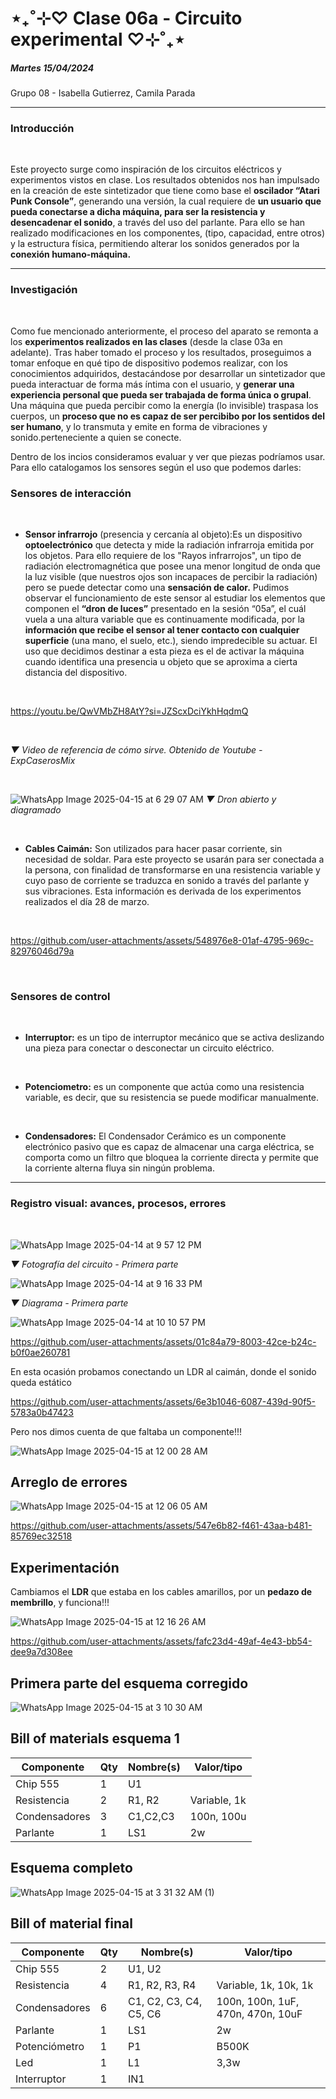 # ⋆₊˚⊹♡ Clase 06a - Circuito experimental ♡⊹˚₊⋆
##### _Martes 15/04/2024_ 
Grupo 08 - Isabella Gutierrez, Camila Parada

<!---Recordar para programar "md" (markdown): 
- Estoy frustrada, no se porque otra vez fui yo la que arrancó con el proyecto, ojalá se pudiera trabajar sola porque sino no sentiría que tengo que rehacer las cosas. Pregunto, armo circuitos, dibujo diagramas, hago las tablas, investigo, subo las fotos del proceso y del contenido. Siento que etsoy regalando la nota a gente que no se esfuerza por aprender. Soy paciente, pero ya no tengo energías, me duele el estómago y me siento mareada. --->

***

### Introducción

<br>
 
Este proyecto surge como inspiración de los circuitos eléctricos y experimentos vistos en clase. Los resultados obtenidos nos han impulsado en la creación de este sintetizador que tiene como base el **oscilador “Atari Punk Console”**, generando una versión,  la cual requiere de **un usuario que pueda conectarse a dicha máquina, para ser la resistencia y desencadenar el sonido**, a través del uso del parlante. Para ello se han realizado modificaciones en los componentes, (tipo, capacidad, entre otros) y la estructura física, permitiendo alterar los sonidos generados por la **conexión humano-máquina.**

***

### Investigación

<br>

Como fue mencionado anteriormente, el proceso del aparato se remonta a los **experimentos realizados en las clases** (desde la clase 03a en adelante). Tras haber tomado el proceso y los resultados, proseguimos a tomar enfoque en qué tipo de dispositivo podemos realizar, con los conocimientos adquiridos, destacándose por desarrollar un sintetizador que pueda interactuar de forma más íntima con el usuario, y **generar una experiencia personal que pueda ser trabajada de forma única o grupal**. Una máquina que pueda percibir como la energía (lo invisible) traspasa los cuerpos, un **proceso que no es capaz de ser percibibo por los sentidos del ser humano**, y lo transmuta y emite en forma de vibraciones y sonido.perteneciente a quien se conecte.


Dentro de los incios consideramos evaluar y ver que piezas podríamos usar. Para ello catalogamos los sensores según el uso que podemos darles:

### Sensores de interacción

<br>

- **Sensor infrarrojo** (presencia y cercanía al objeto):Es un dispositivo **optoelectrónico** que detecta y mide la radiación infrarroja emitida por los objetos. Para ello requiere de los "Rayos infrarrojos", un tipo de radiación electromagnética que posee una menor longitud de onda que la luz visible (que nuestros ojos son incapaces de percibir la radiación) pero se puede detectar como una **sensación de calor.**
  Pudimos observar el funcionamiento de este sensor al estudiar los elementos que componen el **“dron de luces”** presentado en la sesión “05a”, el cuál vuela a una altura variable que es continuamente modificada, por la **información que recibe el sensor al tener contacto con cualquier superficie** (una mano, el suelo, etc.), siendo impredecible su actuar.
  El uso que decidimos destinar a esta pieza es el de activar la máquina cuando identifica una presencia u objeto que se aproxima a cierta distancia del dispositivo.

<br>

https://youtu.be/QwVMbZH8AtY?si=JZScxDciYkhHqdmQ

<br>

_▼ Video de referencia de cómo sirve. Obtenido de Youtube - ExpCaserosMix_

<br>

![WhatsApp Image 2025-04-15 at 6 29 07 AM](https://github.com/user-attachments/assets/05fccfdd-27ff-4717-b078-9a3a9681903d)
_▼ Dron abierto y diagramado_

<br>

 - **Cables Caimán:** Son utilizados para hacer pasar corriente, sin necesidad de soldar. Para este proyecto se usarán para ser conectada a la persona, con finalidad de transformarse en una resistencia variable y cuyo paso de corriente se traduzca en sonido a través del parlante y sus vibraciones. Esta información es derivada de los experimentos realizados el día 28 de marzo.

<br>

https://github.com/user-attachments/assets/548976e8-01af-4795-969c-82976046d79a

<br>

### Sensores de control

<br>

 - **Interruptor:** es un tipo de interruptor mecánico que se activa deslizando una pieza para conectar o desconectar un circuito eléctrico. 
   
<br>

 - **Potenciometro:** es un componente que actúa como una resistencia variable, es decir, que su resistencia se puede modificar manualmente.

<br>

 - **Condensadores:** El Condensador Cerámico es un componente electrónico pasivo que es capaz de almacenar una carga eléctrica, se comporta como un filtro que bloquea la corriente directa y permite que la corriente alterna fluya sin ningún problema.

***

### Registro visual: avances, procesos, errores

<br>

![WhatsApp Image 2025-04-14 at 9 57 12 PM](https://github.com/user-attachments/assets/c299ac5b-6c52-439f-9335-00f9782de4f2)

_▼ Fotografía del circuito - Primera parte_


![WhatsApp Image 2025-04-14 at 9 16 33 PM](https://github.com/user-attachments/assets/3dd10f62-5c41-4f81-95bd-aff92467df84)

_▼ Diagrama - Primera parte_

![WhatsApp Image 2025-04-14 at 10 10 57 PM](https://github.com/user-attachments/assets/03d5d335-aec2-4837-8cb9-53150997acca)


https://github.com/user-attachments/assets/01c84a79-8003-42ce-b24c-b0f0ae260781


En esta ocasión probamos conectando un LDR al caimán, donde el sonido queda estático  


https://github.com/user-attachments/assets/6e3b1046-6087-439d-90f5-5783a0b47423

 Pero nos dimos cuenta de que faltaba un componente!!!

 ![WhatsApp Image 2025-04-15 at 12 00 28 AM](https://github.com/user-attachments/assets/979a5d7e-6f49-4dcd-9412-947ec612061e)

## Arreglo de errores
 ![WhatsApp Image 2025-04-15 at 12 06 05 AM](https://github.com/user-attachments/assets/041c3b2a-5799-4a44-9650-d4b17ef6e887)

 

https://github.com/user-attachments/assets/547e6b82-f461-43aa-b481-85769ec32518

## Experimentación 

Cambiamos el **LDR** que estaba en los cables amarillos, por un **pedazo de membrillo**, y funciona!!!

![WhatsApp Image 2025-04-15 at 12 16 26 AM](https://github.com/user-attachments/assets/f76a36e3-8174-494a-9bb7-d52c60df6218) 

https://github.com/user-attachments/assets/fafc23d4-49af-4e43-bb54-dee9a7d308ee

## Primera parte del esquema corregido

![WhatsApp Image 2025-04-15 at 3 10 30 AM](https://github.com/user-attachments/assets/47625dfd-8b80-44e5-ad6f-5b12937dec05)

## Bill of materials esquema 1
 

| Componente       | Qty | Nombre(s) | Valor/tipo |
|-----------------------|---------|------------|----------------|
| Chip 555              | 1       | U1         |                |
| Resistencia           | 2       | R1, R2     | Variable, 1k   |
| Condensadores         | 3       | C1,C2,C3   | 100n, 100u     |
| Parlante              | 1       |  LS1       |      2w        |

## Esquema completo

![WhatsApp Image 2025-04-15 at 3 31 32 AM (1)](https://github.com/user-attachments/assets/132ddb01-a23e-4f2c-a78a-8fe81fba02f0)


## Bill of material final

| Componente       | Qty | Nombre(s) | Valor/tipo |
|-----------------------|---------|------------|----------------|
| Chip 555                 | 2       | U1, U2         |                |
| Resistencia              | 4       | R1, R2, R3, R4        | Variable, 1k, 10k, 1k      |
| Condensadores      | 6       | C1, C2, C3, C4, C5, C6         | 100n, 100n, 1uF, 470n, 470n, 10uF        |
| Parlante                  | 1       |  LS1         |      2w          |
| Potenciómetro                  | 1       |  P1         |      B500K          |
| Led                  | 1       |  L1         |      3,3w          |
| Interruptor                  | 1       |  IN1         |               |









   


